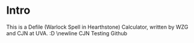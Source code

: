 
# Intro
This is a Defile (Warlock Spell in Hearthstone) Calculator, written by WZG and CJN at UVA. :D \newline
CJN Testing Github
